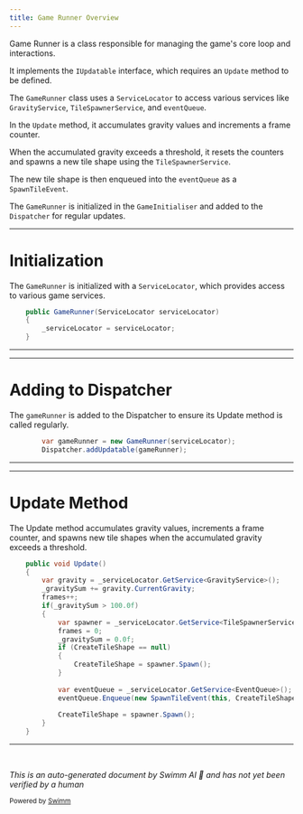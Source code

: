 ```yaml
---
title: Game Runner Overview
---
```

Game Runner is a class responsible for managing the game's core loop and interactions.

It implements the <SwmToken path="unity/four-block/Assets/gamerunner/GameRunner.cs" pos="11:8:8" line-data="public class GameRunner : IUpdatable">`IUpdatable`</SwmToken> interface, which requires an <SwmToken path="unity/four-block/Assets/gamerunner/GameRunner.cs" pos="24:5:5" line-data="    public void Update()">`Update`</SwmToken> method to be defined.

The <SwmToken path="unity/four-block/Assets/gamerunner/GameRunner.cs" pos="19:3:3" line-data="    public GameRunner(ServiceLocator serviceLocator)">`GameRunner`</SwmToken> class uses a <SwmToken path="unity/four-block/Assets/gamerunner/GameRunner.cs" pos="19:5:5" line-data="    public GameRunner(ServiceLocator serviceLocator)">`ServiceLocator`</SwmToken> to access various services like <SwmToken path="unity/four-block/Assets/gamerunner/GameRunner.cs" pos="26:11:11" line-data="        var gravity = _serviceLocator.GetService&lt;GravityService&gt;();">`GravityService`</SwmToken>, <SwmToken path="unity/four-block/Assets/gamerunner/GameRunner.cs" pos="31:11:11" line-data="            var spawner = _serviceLocator.GetService&lt;TileSpawnerService&gt;();">`TileSpawnerService`</SwmToken>, and <SwmToken path="unity/four-block/Assets/gamerunner/GameRunner.cs" pos="39:3:3" line-data="            var eventQueue = _serviceLocator.GetService&lt;EventQueue&gt;();">`eventQueue`</SwmToken>.

In the <SwmToken path="unity/four-block/Assets/gamerunner/GameRunner.cs" pos="24:5:5" line-data="    public void Update()">`Update`</SwmToken> method, it accumulates gravity values and increments a frame counter.

When the accumulated gravity exceeds a threshold, it resets the counters and spawns a new tile shape using the <SwmToken path="unity/four-block/Assets/gamerunner/GameRunner.cs" pos="31:11:11" line-data="            var spawner = _serviceLocator.GetService&lt;TileSpawnerService&gt;();">`TileSpawnerService`</SwmToken>.

The new tile shape is then enqueued into the <SwmToken path="unity/four-block/Assets/gamerunner/GameRunner.cs" pos="39:3:3" line-data="            var eventQueue = _serviceLocator.GetService&lt;EventQueue&gt;();">`eventQueue`</SwmToken> as a <SwmToken path="unity/four-block/Assets/gamerunner/GameRunner.cs" pos="40:7:7" line-data="            eventQueue.Enqueue(new SpawnTileEvent(this, CreateTileShape));">`SpawnTileEvent`</SwmToken>.

The <SwmToken path="unity/four-block/Assets/gamerunner/GameRunner.cs" pos="19:3:3" line-data="    public GameRunner(ServiceLocator serviceLocator)">`GameRunner`</SwmToken> is initialized in the <SwmToken path="unity/four-block/Assets/Initialisation/GameInitialiser.cs" pos="14:4:4" line-data="public class GameInitialiser : MonoBehaviour">`GameInitialiser`</SwmToken> and added to the <SwmToken path="unity/four-block/Assets/Initialisation/GameInitialiser.cs" pos="68:1:1" line-data="        Dispatcher.addUpdatable(gameRunner);">`Dispatcher`</SwmToken> for regular updates.

<SwmSnippet path="/unity/four-block/Assets/gamerunner/GameRunner.cs" line="19">

---

# Initialization

The <SwmToken path="unity/four-block/Assets/gamerunner/GameRunner.cs" pos="19:3:3" line-data="    public GameRunner(ServiceLocator serviceLocator)">`GameRunner`</SwmToken> is initialized with a <SwmToken path="unity/four-block/Assets/gamerunner/GameRunner.cs" pos="19:5:5" line-data="    public GameRunner(ServiceLocator serviceLocator)">`ServiceLocator`</SwmToken>, which provides access to various game services.

```c#
    public GameRunner(ServiceLocator serviceLocator)
    {
        _serviceLocator = serviceLocator;
    }
```

---

</SwmSnippet>

<SwmSnippet path="/unity/four-block/Assets/Initialisation/GameInitialiser.cs" line="67">

---

# Adding to Dispatcher

The <SwmToken path="unity/four-block/Assets/Initialisation/GameInitialiser.cs" pos="67:3:3" line-data="        var gameRunner = new GameRunner(serviceLocator);">`gameRunner`</SwmToken> is added to the Dispatcher to ensure its Update method is called regularly.

```c#
        var gameRunner = new GameRunner(serviceLocator);
        Dispatcher.addUpdatable(gameRunner);
```

---

</SwmSnippet>

<SwmSnippet path="/unity/four-block/Assets/gamerunner/GameRunner.cs" line="24">

---

# Update Method

The Update method accumulates gravity values, increments a frame counter, and spawns new tile shapes when the accumulated gravity exceeds a threshold.

```c#
    public void Update()
    {
        var gravity = _serviceLocator.GetService<GravityService>();
        _gravitySum += gravity.CurrentGravity;
        frames++;
        if(_gravitySum > 100.0f)
        {
            var spawner = _serviceLocator.GetService<TileSpawnerService>();
            frames = 0;
            _gravitySum = 0.0f;
            if (CreateTileShape == null)
            {
                CreateTileShape = spawner.Spawn();    
            }
            
            var eventQueue = _serviceLocator.GetService<EventQueue>();
            eventQueue.Enqueue(new SpawnTileEvent(this, CreateTileShape));
            
            CreateTileShape = spawner.Spawn();
        }
    }
```

---

</SwmSnippet>

&nbsp;

*This is an auto-generated document by Swimm AI 🌊 and has not yet been verified by a human*

<SwmMeta version="3.0.0" repo-id="Z2l0aHViJTNBJTNBREVNTy1ncmF2aXR5LWN1YmVzJTNBJTNBc3dpbW1pbw==" repo-name="DEMO-gravity-cubes"><sup>Powered by [Swimm](https://staging.swimm.cloud/)</sup></SwmMeta>

